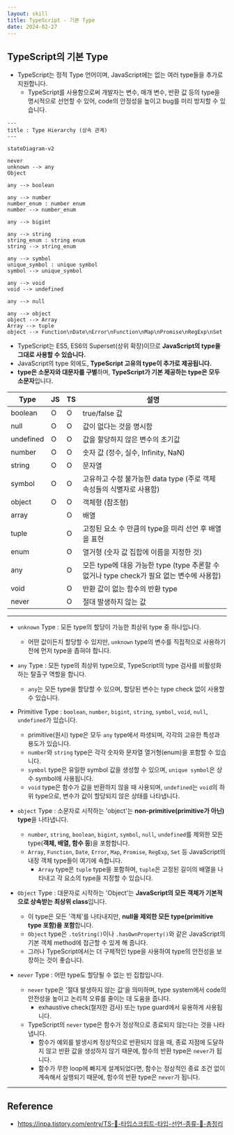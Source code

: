 ```yaml
---
layout: skill
title: TypeScript - 기본 Type
date: 2024-02-27
---
```





## TypeScript의 기본 Type

- TypeScript는 정적 Type 언어이며, JavaScript에는 없는 여러 type들을 추가로 지원합니다.
    - TypeScript를 사용함으로써 개발자는 변수, 매개 변수, 반환 값 등의 type을 명시적으로 선언할 수 있어, code의 안정성을 높이고 bug를 미리 방지할 수 있습니다.

```mermaid
---
title : Type Hierarchy (상속 관계)
---

stateDiagram-v2

never
unknown --> any
Object

any --> boolean

any --> number
number_enum : number enum
number --> number_enum

any --> bigint

any --> string
string_enum : string enum
string --> string_enum

any --> symbol
unique_symbol : unique symbol
symbol --> unique_symbol

any --> void
void --> undefined

any --> null

any --> object
object --> Array
Array --> tuple
object --> Function\nDate\nError\nFunction\nMap\nPromise\nRegExp\nSet
```

- TypeScript는 ES5, ES6의 Superset(상위 확장)이므로 **JavaScript의 type을 그대로 사용할 수 있습니다.**
- JavaScript의 type 외에도, **TypeScript 고유의 type이 추가로 제공됩니다.**
- **type은 소문자와 대문자를 구별**하며, **TypeScript가 기본 제공하는 type은 모두 소문자**입니다.

| Type | JS | TS | 설명 |
| --- | --- | --- | --- |
| boolean | O | O | true/false 값 |
| null | O | O | 값이 없다는 것을 명시함 |
| undefined | O | O | 값을 할당하지 않은 변수의 초기값 |
| number | O | O | 숫자 값 (정수, 실수, Infinity, NaN) |
| string | O | O | 문자열 |
| symbol | O | O | 고유하고 수정 불가능한 data type (주로 객체 속성들의 식별자로 사용함) |
| object | O | O | 객체형 (참조형) |
| array |  | O | 배열 |
| tuple |  | O | 고정된 요소 수 만큼의 type을 미리 선언 후 배열을 표현 |
| enum |  | O | 열거형 (숫자 값 집합에 이름을 지정한 것) |
| any |  | O | 모든 type에 대응 가능한 type (type 추론할 수 없거나 type check가 필요 없는 변수에 사용함) |
| void |  | O | 반환 값이 없는 함수의 반환 type |
| never |  | O | 절대 발생하지 않는 값 |




---




- `unknown` Type : 모든 type의 할당이 가능한 최상위 type 중 하나입니다.
    - 어떤 값이든지 할당할 수 있지만, `unknown` type의 변수를 직접적으로 사용하기 전에 먼저 type을 좁혀야 합니다.

- `any` Type : 모든 type의 최상위 type으로, TypeScript의 type 검사를 비활성화하는 탈출구 역할을 합니다.
    - `any`는 모든 type을 할당할 수 있으며, 할당된 변수는 type check 없이 사용할 수 있습니다.

- Primitive Type : `boolean`, `number`, `bigint`, `string`, `symbol`, `void`, `null`, `undefined`가 있습니다.
    - primitive(원시) type은 모두 `any` type에서 파생되며, 각각의 고유한 특성과 용도가 있습니다.
    - `number`와 `string` type은 각각 숫자와 문자열 열거형(enum)을 포함할 수 있습니다.
    - `symbol` type은 유일한 symbol 값을 생성할 수 있으며, `unique symbol`은 상수 symbol에 사용됩니다.
    - `void` type은 함수가 값을 반환하지 않을 때 사용되며, `undefined`는 `void`의 하위 type으로, 변수가 값이 할당되지 않은 상태를 나타냅니다.

- `object` Type : 소문자로 시작하는 'object'는 **non-primitive(primitive가 아닌) type**을 나타냅니다.
    - `number`, `string`, `boolean`, `bigint`, `symbol`, `null`, `undefined`를 제외한 모든 type(**객체, 배열, 함수 등**)을 포함합니다.
    - `Array`, `Function`, `Date`, `Error`, `Map`, `Promise`, `RegExp`, `Set` 등 JavaScript의 내장 객체 type들이 여기에 속합니다.
        - `Array` type은 `tuple` type을 포함하며, `tuple`은 고정된 길이의 배열을 나타내고 각 요소의 type을 지정할 수 있습니다.

- `Object` Type : 대문자로 시작하는 'Object'는 **JavaScript의 모든 객체가 기본적으로 상속받는 최상위 class**입니다.
    - 이 type은 모든 '객체'를 나타내지만, **null을 제외한 모든 type(primitive type 포함)을 포함**합니다.
    - `Object` type은 `.toString()`이나 `.hasOwnProperty()`와 같은 JavaScript의 기본 객체 method에 접근할 수 있게 해 줍니다.
    - 그러나 TypeScript에서는 더 구체적인 type을 사용하여 type의 안전성을 보장하는 것이 좋습니다.

- `never` Type : 어떤 type도 할당될 수 없는 빈 집합입니다.
    - `never` type은 '절대 발생하지 않는 값'을 의미하며, type system에서 code의 안전성을 높이고 논리적 오류를 줄이는 데 도움을 줍니다.
        - exhaustive check(철저한 검사) 또는 type guard에서 유용하게 사용됩니다.
    - TypeScript의 `never` type은 함수가 정상적으로 종료되지 않는다는 것을 나타냅니다.
        - 함수가 예외를 발생시켜 정상적으로 반환되지 않을 때, 종료 지점에 도달하지 않고 반환 값을 생성하지 않기 때문에, 함수의 반환 type은 `never`가 됩니다.
        - 함수가 무한 loop에 빠지게 설계되었다면, 함수는 정상적인 종료 조건 없이 계속해서 실행되기 때문에, 함수의 반환 type은 `never`가 됩니다.




---




## Reference

- <https://inpa.tistory.com/entry/TS-📘-타입스크립트-타입-선언-종류-💯-총정리>
